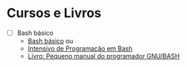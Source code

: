 # Cursos e Livros

- [ ] Bash básico
  - [Bash básico](https://www.youtube.com/watch?v=ZM--I3NJ2jY&list=PLXoSGejyuQGpf4X-NdGjvSlEFZhn2f2H7) ou
  - [Intensivo de Programação em Bash](https://www.youtube.com/watch?v=yHDzFRWmLGA&list=PLXoSGejyuQGr53w4IzUzbPCqR4HPOHjAI&index=2)
  - [Livro: Pequeno manual do programador GNU/BASH](https://blauaraujo.com/livro/)
  